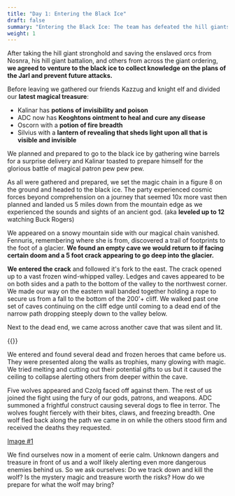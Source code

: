 ```yaml
---
title: "Day 1: Entering the Black Ice"
draft: false
summary: "Entering the Black Ice: The team has defeated the hill giants, freed the Orcs, and sent the Orcs on a path to their home. However, they've found an even larger source of the giant's threat to peace in this world. A map and a magic chain can guide them to the stronghold of the Jarl "
weight: 1
---
```


After taking the hill giant stronghold and saving the enslaved orcs from Nosnra, his hill giant battalion, and others from across the giant ordering, **we agreed to venture to the black ice to collect knowledge on the plans of the Jarl and prevent future attacks.**

Before leaving we gathered our friends Kazzug and knight elf and divided our **latest magical treasure**:
* Kalinar has **potions of invisibility and poison**
* ADC now has **Keoghtons ointment to heal and cure any disease**
* Oscorn with a **potion of fire breadth**
* Silvius with a **lantern of revealing that sheds light upon all that is visible and invisible**

We planned and prepared to go to the black ice by gathering wine barrels for a surprise delivery and Kalinar toasted to prepare himself for the glorious battle of magical patron pew pew pew.

As all were gathered and prepared, we set the magic chain in a figure 8 on the ground and headed to the black ice. The party experienced cosmic forces beyond comprehension on a journey that seemed 10x more vast then planned and landed us 5 miles down from the mountain edge as we experienced the sounds and sights of an ancient god. (aka **leveled up to 12** watching Buck Rogers)

We appeared on a snowy mountain side with our magical chain vanished.  Fennuris, remembering where she is from, discovered a trail of footprints to the foot of a glacier. **We found an empty cave we would return to if facing certain doom and a 5 foot crack appearing to go deep into the glacier.**

**We entered the crack** and followed it's fork to the east. The crack opened up to a vast frozen wind-whipped valley. Ledges and caves appeared to be on both sides and a path to the bottom of the valley to the northwest corner. We made our way on the eastern wall banded together holding a rope to secure us from a fall to the bottom of the 200'+ cliff. We walked past one set of caves continuing on the cliff edge until coming to a dead end of the narrow path dropping steeply down to the valley below.

Next to the dead end, we came across another cave that was silent and lit.

  {{<imageToClick imagePath = "DALL·E 2022-11-12 20.20.36 - A big black mountain with dark skys and cold ice with a castle type entrance.png" Capition = "Next to the dead end, we came across another cave that was silent and lit."  width = "75%" >}}

 We entered and found several dead and frozen heroes that came before us. They were presented along the walls as trophies, many glowing with magic. We tried melting and cutting out their potential gifts to us but it caused the ceiling to collapse alerting others from deeper within the cave.

Five wolves appeared and Czolg faced off against them. The rest of us joined the fight using the fury of our gods, patrons, and weapons. ADC summoned a frightful construct causing several dogs to flee in terror. The wolves fought fiercely with their bites, claws, and freezing breadth. One wolf fled back along the path we came in on while the others stood firm and received the deaths they requested.

<a href="DALL·E 2022-11-12 20.20.36 - A big black mountain with dark skys and cold ice with a castle type entrance.png" data-lightbox="image-1" data-title="My caption">Image #1</a>


We find ourselves now in a moment of eerie calm. Unknown dangers and treasure in front of us and a wolf likely alerting even more dangerous enemies behind us. So we ask ourselves:
Do we track down and kill the wolf?
Is the mystery magic and treasure worth the risks?
How do we prepare for what the wolf may bring? 
